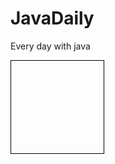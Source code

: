 # JavaDaily
Every day with java
<div style="width:  148px; height: 148px;border: 1px solid #000"></div>
